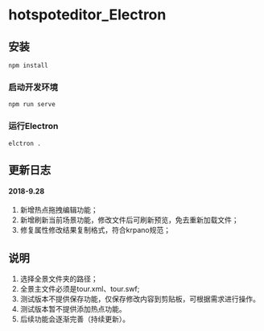 # hotspoteditor_Electron

## 安装
```
npm install
```

### 启动开发环境
```
npm run serve
```

### 运行Electron
```
elctron .
```
## 更新日志     
#### 2018-9.28       

1. 新增热点拖拽编辑功能；
2. 新增刷新当前场景功能，修改文件后可刷新预览，免去重新加载文件；
3. 修复属性修改结果复制格式，符合krpano规范；

## 说明      

1. 选择全景文件夹的路径；
2. 全景主文件必须是tour.xml、tour.swf;
3. 测试版本不提供保存功能，仅保存修改内容到剪贴板，可根据需求进行操作。
4. 测试版本暂不提供添加热点功能。
5. 后续功能会逐渐完善（持续更新）。